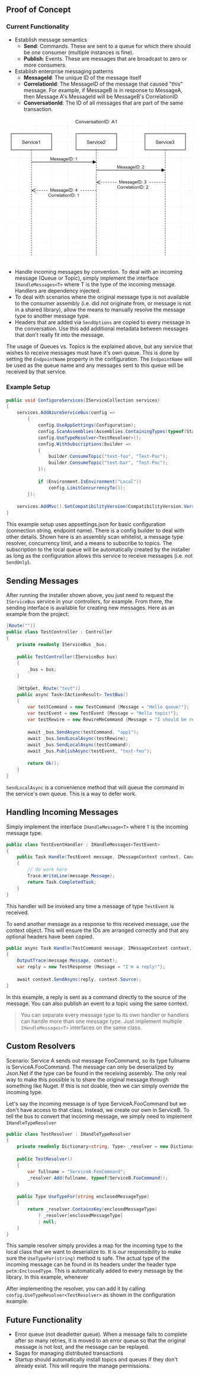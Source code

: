 ## Proof of Concept

### Current Functionality
- Establish message semantics
    - **Send**: Commands. These are sent to a queue for which there should be *one* consumer (multiple instances is fine).
    - **Publish**: Events. These are messages that are broadcast to zero or more consumers.
- Establish enterprise messaging patterns
    - **MessageId**: The unique ID of the message itself
    - **CorrelationId**: The MessageID of the message that caused "this" message. For example, if MessageB is in response to MessageA, then Message A's MessageId will be MessageB's CorrelationID
    - **ConversationId**: The ID of all messages that are part of the same transaction.

<img src="cakTcD2Pl0.png" width="500">

- Handle incoming messages by convention. To deal with an incoming message (Queue or Topic), simply implement the interface `IHandleMessages<T>` where T is the type of the incoming message. Handlers are dependency injected.
- To deal with scenarios where the original message type is not available to the consumer assembly (i.e. did not originate from, or message is not in a shared library), allow the means to manually resolve the message type to another message type.
- Headers that are added via `SendOptions` are copied to every message in the conversation. Use this add additional metadata between messages that don't really fit into the message.

The usage of Queues vs. Topics is the explained above, but any service that wishes to receive messages must have it's own queue. This is done by setting the `EndpointName` property in the configuration. The `EndpointName` will be used as the queue name and any messages sent to this queue will be received by that service.

### Example Setup

``` csharp
public void ConfigureServices(IServiceCollection services)
{
    services.AddAzureServiceBus(config =>
        {
            config.UseAppSettings(Configuration);
            config.ScanAssemblies(Assemblies.ContainingTypes(typeof(Startup)));
            config.UseTypeResolver<TestResolver>();
            config.WithSubscriptions(builder =>
            {
                builder.ConsumeTopic("test-foo", "Test-Poc");
                builder.ConsumeTopic("test-bar", "Test-Poc");
            });

            if (Environment.IsEnvironment("Local"))
                config.LimitConcurrencyTo(1);
        });

    services.AddMvc().SetCompatibilityVersion(CompatibilityVersion.Version_2_2);
}
```

This example setup uses appsettings.json for basic configuration (connection string, endpoint name). There is a config builder to deal with other details. Shown here is an assembly scan whitelist, a message type resolver, concurrency limit, and a means to subscribe to topics. The subscription to the local queue will be automatically created by the installer as long as the configuration allows this service to receive messages (i.e. not `SendOnly`).

## Sending Messages
After running the installer shown above, you just need to request the `IServiceBus` service in your controllers, for example. From there, the sending interface is available for creating new messages. Here as an example from the project:

``` csharp
[Route("")]
public class TestController : Controller
{
    private readonly IServiceBus _bus;

    public TestController(IServiceBus bus)
    {
        _bus = bus;
    }

    [HttpGet, Route("test")]
    public async Task<IActionResult> TestBus()
    {
        var testCommand = new TestCommand {Message = "Hello queue!"};
        var testEvent = new TestEvent {Message = "Hello topic!"};
        var testRewire = new RewireMeCommand {Message = "I should be rewired!"};

        await _bus.SendAsync(testCommand, "app1");
        await _bus.SendLocalAsync(testRewire);
        await _bus.SendLocalAsync(testCommand);
        await _bus.PublishAsync(testEvent, "test-foo");

        return Ok();
    }
}
```

`SendLocalAsync` is a convenience method that will queue the command in the service's own queue. This is a way to defer work.

## Handling Incoming Messages
Simply implement the interface `IHandleMessage<T>` where `T` is the incoming message type.

``` csharp
public class TestEventHandler : IHandleMessages<TestEvent>
{
    public Task Handle(TestEvent message, IMessageContext context, CancellationToken cancellationToken)
    {
        // do work here
        Trace.WriteLine(message.Message);
        return Task.CompletedTask;
    }
}
```

This handler will be invoked any time a message of type `TestEvent` is received.

To send another message as a response to this received message, use the context object. This will ensure the IDs are arranged correctly and that any optional headers have been copied.

``` csharp
public async Task Handle(TestCommand message, IMessageContext context, CancellationToken cancellationToken)
{
    OutputTrace(message.Message, context);
    var reply = new TestResponse {Message = "I'm a reply!"};

    await context.SendAsync(reply, context.Source);
}
```

In this example, a reply is sent as a command directly to the source of the message. You can also publish an event to a topic using the same context. 

> You can separate every message type to its own handler or handlers can handle more than one message type. Just implement multiple `IHandleMessages<T>` interfaces on the same class.

## Custom Resolvers
Scenario:
Service A sends out message FooCommand, so its type fullname is ServiceA.FooCommand. The message can only be deserialized by Json.Net if the type can be found in the receiving assembly. The only real way to make this possible is to share the original message through something like Nuget. If this is not doable, then we can simply override the incoming type.

Let's say the incoming message is of type ServiceA.FooCommand but we don't have access to that class. Instead, we create our own in ServiceB. To tell the bus to convert that incoming message, we simply need to implement `IHandleTypeResolver`

``` csharp
public class TestResolver : IHandleTypeResolver
{
    private readonly Dictionary<string, Type> _resolver = new Dictionary<string, Type>();

    public TestResolver()
    {
        var fullname = "ServiceA.FooCommand";
        _resolver.Add(fullname, typeof(ServiceB.FooCommand));
    }

    public Type UseTypeFor(string enclosedMessageType)
    {
        return _resolver.ContainsKey(enclosedMessageType) 
            ? _resolver[enclosedMessageType] 
            : null;
    }
}
```

This sample resolver simply provides a map for the incoming type to the local class that we want to deserialize to. It is our responsibility to make sure the `UseTypeFor(string)` method is safe. The actual type of the incoming message can be found in its headers under the header type `petm:EnclosedType`. This is automatically added to every message by the library. In this example, whenever 

After implementing the resolver, you can add it by calling `config.UseTypeResolver<TestResolver>` as shown in the configuration example.

## Future Functionality
- Error queue (not deadletter queue). When a message fails to complete after so many retries, it is moved to an error queue so that the original message is not lost, and the message can be replayed.
- Sagas for managing distributed transactions
- Startup should automatically install topics and queues if they don't already exist. This will require the manage permissions.
